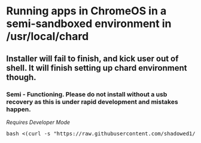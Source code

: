 # Running apps in ChromeOS in a semi-sandboxed environment in /usr/local/chard <br>
## Installer will fail to finish, and kick user out of shell. It will finish setting up chard environment though. 
### Semi - Functioning. Please do not install without a usb recovery as this is under rapid development and mistakes happen.   <br>
*Requires Developer Mode* <br>

<pre>bash <(curl -s "https://raw.githubusercontent.com/shadowed1/Chard/main/Chard_Installer?$(date +%s)") </pre>
